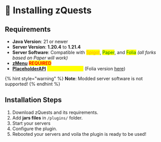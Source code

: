 # 🔌 Installing zQuests

## Requirements <a href="#requirements" id="requirements"></a>

* **Java Version**: 21 or newer
* **Server Version**: **1.20.4** to **1.21.4**
* **Server Software**: Compatible with <mark style="color:orange;">Spigot</mark>, <mark style="color:green;">Paper</mark>, and <mark style="color:green;">Folia</mark> _(all forks based on Paper will work)_
* [**zMenu**](https://www.spigotmc.org/resources/zmenu-ultra-complete-menu-plugin.110402/) <mark style="color:red;">**REQUIRED**</mark>
* [**PlaceholderAPI**](https://www.spigotmc.org/resources/placeholderapi.6245/) <mark style="color:yellow;">**RECOMMENDED**</mark> (Folia version [here](https://github.com/Anon8281/PlaceholderAPI/releases/tag/1.1))

{% hint style="warning" %}
**Note**: Modded server software is not supported!
{% endhint %}

## Installation Steps

1. Download zQuests and its requirements.
2. Add **jars files** in `/plugins/` folder.
3. Start your servers
4. Configure the plugin.
5. Rebooted your servers and voila the plugin is ready to be used!
